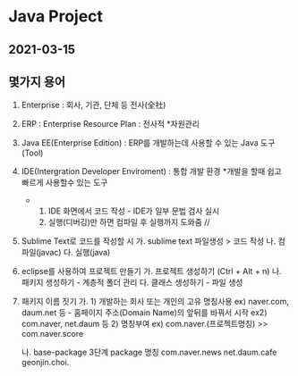 # Java Project
## 2021-03-15

## 몇가지 용어
1. Enterprise : 회사, 기관, 단체 등 전사(全社)
2. ERP : Enterprise Resource Plan : 전사적
	*자원관리
3. Java EE(Enterprise Edition) : ERP를 개발하는데 사용할 수 있는 Java 도구(Tool)
4. IDE(Intergration Developer Enviroment) : 통합 개발 환경
	*개발을 할때 쉽고 빠르게 사용할수 있는 도구
	* 1) IDE 화면에서 코드 작성 - IDE가 일부 문법 검사 실시
	  2) 실행(디버깅)만 하면 컴파일 후 실행까지 도와줌
//
5. Sublime Text로 코드를 작성할 시
	가. sublime text 파일생성 > 코드 작성
	나. 컴파일(javac)
	다. 실행(java)

6. eclipse를 사용하여 프로젝트 만들기
	가. 프로젝트 생성하기 (Ctrl + Alt + n)
	나. 패키지 생성하기 - 계층적 폴더 관리
	다. 클래스 생성하기 - 파일 생성

7. 패키지 이름 짓기
	가. 1) 개발하는 회사 또는 개인의 고유 명칭사용
		ex) naver.com, daum.net 등 - 홈페이지 주소(Domain Name)의 앞뒤를 바꿔서 시작
		ex2) com.naver, net.daum 등
		2) 명칭부여
		ex) com.naver.(프로젝트명칭) >> com.naver.score

	나. base-package
		3단계 package 명칭
		com.naver.news
		net.daum.cafe 
		geonjin.choi.

